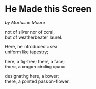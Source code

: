 # He Made this Screen

_by Marianne Moore_

not of silver nor of coral,  
but of weatherbeaten laurel.

Here, he introduced a sea  
uniform like tapestry;

here, a fig-tree; there, a face;  
there, a dragon circling space—

designating here, a bower;  
there, a pointed passion-flower.

